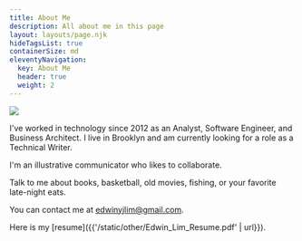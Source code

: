 ```yaml
---
title: About Me
description: All about me in this page
layout: layouts/page.njk
hideTagsList: true
containerSize: md
eleventyNavigation:
  key: About Me
  header: true
  weight: 2
---
```



<div class="spacer-1"></div>

<div class="about-profile-pic">
  <img class="profile-pic" src="{{'/static/img/profile-pic.jpg' | url}}">
</div>

<div class="spacer-2"></div>


I've worked in technology since 2012 as an Analyst, Software Engineer, and Business Architect. I live in Brooklyn and am currently looking for a role as a Technical Writer.

I'm an illustrative communicator who likes to collaborate. 

Talk to me about books, basketball, old movies, fishing, or your favorite late-night eats.

<div class="spacer-2"></div>

You can contact me at <a>edwinyjlim@gmail.com</a>.

Here is my [resume]({{'/static/other/Edwin_Lim_Resume.pdf' | url}}).

